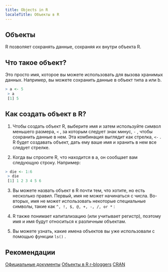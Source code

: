 ```yaml
---
title: Objects in R
localeTitle: Объекты в R
---
```

## Объекты

R позволяет сохранять данные, сохраняя их внутри объекта R.

## Что такое объект?

Это просто имя, которое вы можете использовать для вызова хранимых данных. Например, вы можете сохранить данные в объект типа a или b.

```r
> a <- 5 
 > a 
 [1] 5 
```

## Как создать объект в R?

1.  Чтобы создать объект R, выберите имя и затем используйте символ меньшего размера, `<` , за которым следует знак минус, `-` , чтобы сохранить данные в нем. Эта комбинация выглядит как стрелка, `<-` . R будет создавать объект, дать ему ваше имя и хранить в нем все следует стрелке.
    
2.  Когда вы спросите R, что находится в a, он сообщает вам следующую строку. Например:
    

```r
> die <- 1:6 
 > die 
 [1] 1 2 3 4 5 6 
```

3.  Вы можете назвать объект в R почти тем, что хотите, но есть несколько правил. Первый, имя не может начинаться с числа. Во-вторых, имя не может использовать некоторые специальные символы, такие как `^, !, $, @, +, -, /, or *` :
    
4.  R также понимает капитализацию (или учитывает регистр), поэтому имя и имя будут относиться к различным объектам.
    
5.  Вы можете узнать, какие имена объектов вы уже использовали с помощью функции `ls()` .
    

## Рекомендации

[Официальные документы](https://cran.r-project.org/manuals.html) [Объекты в R r-bloggers](https://www.r-bloggers.com/classes-and-objects-in-r/) [CRAN](https://cran.r-project.org/doc/manuals/r-release/R-lang.html)
